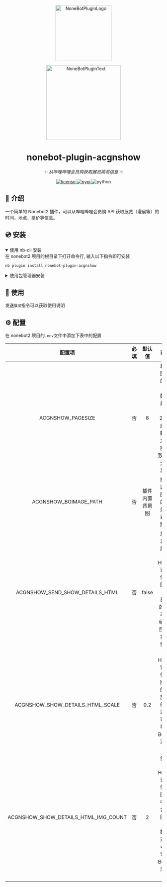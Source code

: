 <div align="center">
  <a href="https://v2.nonebot.dev/store"><img src="https://github.com/LiteyukiStudio/nonebot-plugin-acgnshow/blob/resources/nbp_logo.png" width="180" height="180" alt="NoneBotPluginLogo"></a>
  <br>
  <p><img src="https://github.com/LiteyukiStudio/nonebot-plugin-acgnshow/blob/resources/NoneBotPlugin.svg" width="240" alt="NoneBotPluginText"></p>
</div>

<div align="center">

# nonebot-plugin-acgnshow

_✨ 从哔哩哔哩会员购获取展览简易信息 ✨_

<a href="./LICENSE">
    <img src="https://img.shields.io/github/license/LiteyukiStudio/nonebot-plugin-acgnshow.svg" alt="license">
</a>
<a href="https://pypi.python.org/pypi/nonebot-plugin-acgnshow">
    <img src="https://img.shields.io/pypi/v/nonebot-plugin-acgnshow.svg" alt="pypi">
</a>
<img src="https://img.shields.io/badge/python-3.9+-blue.svg" alt="python">

</div>

## 📖 介绍

一个简单的 Nonebot2 插件，可以从哔哩哔哩会员购 API 获取展览（漫展等）的时间，地点，票价等信息。

## 💿 安装

<details open>
<summary>使用 nb-cli 安装</summary>
在 nonebot2 项目的根目录下打开命令行, 输入以下指令即可安装

    nb plugin install nonebot-plugin-acgnshow

</details>

<details>
<summary>使用包管理器安装</summary>
在 nonebot2 项目的插件目录下, 打开命令行, 根据你使用的包管理器, 输入相应的安装命令

<details>
<summary>pip</summary>

    pip install nonebot-plugin-acgnshow

</details>
<details>
<summary>pdm</summary>

    pdm add nonebot-plugin-acgnshow

</details>
<details>
<summary>poetry</summary>

    poetry add nonebot-plugin-acgnshow

</details>
<details>
<summary>conda</summary>

    conda install nonebot-plugin-acgnshow

</details>

打开 nonebot2 项目根目录下的 `pyproject.toml` 文件, 在 `[tool.nonebot]` 部分追加写入

    plugins = ["nonebot_plugin_acgnshow"]

</details>

## 🎉 使用

发送`展览`指令可以获取使用说明

## ⚙️ 配置

在 nonebot2 项目的`.env`文件中添加下表中的配置

|      配置项       | 必填 | 默认值 |                             说明                             |
| :---------------: | :--: | :----: | :----------------------------------------------------------: |
| ACGNSHOW_PAGESIZE |  否  |   8    | 单个图片的条目数，最大为 20，条目数过大可能导致 Bot 无法发送 |
| ACGNSHOW_BGIMAGE_PATH | 否 | 插件内置背景图 | 插件返回图片的背景图目录路径 |
| ACGNSHOW_SEND_SHOW_DETAILS_HTML | 否 | false | 是否发送展览的 HTML 详情信息图片（会员购的“活动介绍”栏目），实验性功能 |
| ACGNSHOW_SHOW_DETAILS_HTML_SCALE | 否 | 0.2 | HTML 详情信息图片的缩放比例，过大可能导致 Bot 无法发送 |
| ACGNSHOW_SHOW_DETAILS_HTML_IMG_COUNT | 否 | 2 | 每一张 HTML 详情信息图片中包含的图片个数，过大可能导致 Bot 无法发送 |
